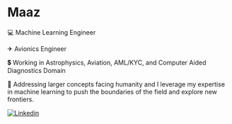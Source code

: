 # Maaz

💻 Machine Learning Engineer

✈ Avionics Engineer

💲 Working in Astrophysics, Aviation, AML/KYC, and Computer Aided Diagnostics Domain

🌠 Addressing larger concepts facing humanity and I leverage my expertise in machine learning to push the boundaries of the field and explore new frontiers.

[![Linkedin](https://img.shields.io/badge/LinkedIn-0077B5?style=for-the-badge&logo=linkedin&logoColor=white)](https://www.linkedin.com/in/maazjamshaid/) 


